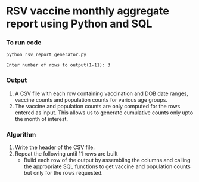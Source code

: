 # RSV vaccine monthly aggregate report using Python and SQL

### To run code
	python rsv_report_generator.py
	
    Enter number of rows to output(1-11): 3
	
### Output
1. A CSV file with each row containing vaccination and DOB date ranges, vaccine counts and population counts for various age groups.
2. The vaccine and population counts are only computed for the rows entered as input. This allows us to generate cumulative counts only upto the month of interest.

### Algorithm
1. Write the header of the CSV file.
2. Repeat the following until 11 rows are built
	- Build each row of the output by assembling the columns and calling the appropriate SQL functions to get vaccine and population counts but only for the rows requested.